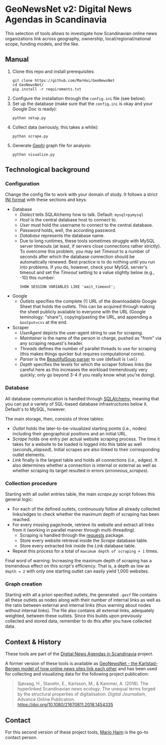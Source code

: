 # GeoNewsNet v2: Digital News Agendas in Scandinavia
This selection of tools allows to investigate how Scandinavian online news organizations link across geography, ownership, local/regional/national scope, funding models, and the like.

## Manual
1. Clone this repo and install prerequisites:
    ```
    git clone https://github.com/MarHai/GeoNewsNet
    cd GeoNewsNet/
    pip install -r requirements.txt
    ``` 
1. Configure the installation through the `config.ini` file (see below).
1. Set up the database (make sure that the `config.ini` is okay and your Google Doc is ready):
    ```
    python setup.py
    ```
1. Collect data (seriously, this takes a while):
    ```
    python scrape.py
    ```
1. Generate [Gephi](https://gephi.org/) graph file for analysis:
    ```
    python visualize.py
    ```

## Technological background
### Configuration
Change the config file to work with your domain of study. It follows a strict [INI format](https://en.wikipedia.org/wiki/INI_file) with these sections and keys:
- Database
    - *Dialect* tells SQLAlchemy how to talk. Default: `mysql+pymysql`
    - *Host* is the central database host to connect to.
    - *User* must hold the username to connect to the central database.
    - *Password* holds, well, the according password.
    - *Database* represents the database name.
    - Due to long runtimes, these tools sometimes struggle with MySQL server timeouts (at least, if servers close connections rather strictly). To overcome this problem, you may set *Timeout* to a number of seconds after which the database connection should be automatically renewed. Best practice is to do nothing until you run into problems. If you do, however, check your MySQL server's timeout and set the *Timeout* setting to a value slightly below (e.g., -10) this number: 
        ```
        SHOW SESSION VARIABLES LIKE 'wait_timeout';
        ```
- Google
    - *Outlets* specifies the complete (!) URL of the downloadable Google Sheet that holds the outlets. This can be acquired through making the sheet publicly available to everyone with the URL (Google teminology: "share"), copying/pasting the URL, and appending a `&output=csv` at the end.
- Scraper
    - *UserAgent* depicts the user-agent string to use for scraping.
    - *Maintainer* is the name of the person in charge, pushed as "from" via any scraping request's header.
    - *Threads* defines the number of parallel threads to use for scraping (this makes things quicker but requires computational cores).
    - *Parser* is the [BeautifulSoup parser](https://www.crummy.com/software/BeautifulSoup/bs4/doc/) to use (default is `lxml`)
    - *Depth* specifies the levels for which the scraper follows links (be careful here as this increases the workload tremendously very quickly; only go beyond 3-4 if you really know what you're doing).

### Database
All database communication is handled through [SQLAlchemy](https://docs.sqlalchemy.org/en/latest/), meaning that you can put a variety of SQL-based database infrastructures below it. Default's to MySQL, however.

The main storage, then, consists of three tables:
- *Outlet* holds the later-to-be-visualized starting points (i.e., nodes) including their geographical positions and an initial URL.
- *Scrape* holds one entry per actual website scraping process. The time it takes for a website to be loaded is logged into this table as well (_seconds_elapsed_). Initial scrapes are also linked to their corresponding outlet elements.
- *Link* finally is the largest table and holds all connections (i.e., edges). It also determines whether a connection is internal or external as well as whether scraping its target resulted in errors (_erroneous_scrapes_).

### Collection procedure
Starting with all outlet entries table, the main _scrape.py_ script follows this general logic:
- For each of the defined outlets, continuously follow all already collected links/edges to check whether the maximum depth of scraping has been reached.
- For every missing page/node, retrieve its website and extract all links from it (working in parallel manner through multi-threading).
    - Scraping is handled through the [requests](http://docs.python-requests.org/en/master/) package.
    - Store every website retrieval inside the *Scrape* database table.
    - Store every extracted link inside the *Link* database table. 
- Repeat this process for a total of `maximum depth of scraping + 1` times.

Final word of warning: Increasing the maximum depth of scraping has a tremendous effect on this script's efficiency. That is, a depth as low as `depth = 2` with only one starting outlet can easily yield 1,000 websites.

### Graph creation
Starting with all a priori specified outlets, the generated `.gexf` file contains all these outlets as nodes along with their number of internal links as well as the ratio between external and internal links (thus warning about nodes without internal links). The file also contains all external links, adequately weighted, between these outlets. Since this builds upon previously collected and stored data, remember to do this after you have collected data.

## Context & History
These tools are part of the [Digital News Agendas in Scandinavia](https://www.uis.no/research-and-phd-studies/research-areas/society-culture-and-religion/digital-news-agendas-in-scandinavia/) project.

A former version of these tools is available as [GeoNewsNet - the Karlstad-Bergen model of how online news sites link each other](https://github.com/eiriks/GeoNewsNet) and has been used for collecting and visualizing data for the following project publication:

> Sjøvaag, H., Stavelin, E., Karlsson, M., & Kammer, A. (2018). The hyperlinked Scandinavian news ecology: The unequal terms forged by the structural properties of digitalisation. _Digital Journalism_, Advance Online Publication. https://doi.org/10.1080/21670811.2018.1454335

## Contact
For this second version of these project tools, [Mario Haim](https://haim.it) is the go-to contact person. 
